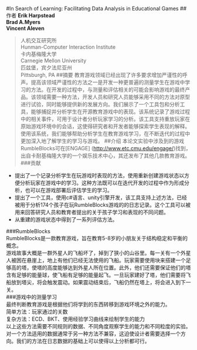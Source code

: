 #In Search of Learning: Facilitating Data Analysis in Educational Games
##作者
__Erik Harpstead__  
__Brad A.Myers__  
__Vincent Aleven__  
>人机交互研究所  
>Hunman-Computer Interaction Institute  
>卡内基梅隆大学  
>Carnegie Mellon University  
>匹兹堡，宾夕法尼亚州  
>Pittsburgh, PA
##摘要
教育游戏领域已经出现了许多要求增加严谨性的呼声。提高该领域严谨性的方法之一是开发一种更普遍的测量学生在游戏中学习的方法。在开发的过程中，与测量和评估相关的可能会影响游戏的最终产品。该领域需要一种方法，开发人员和研究人员能够采用不同的方法对原型进行试验，同时能够提供新的发展方向。我们展示了一个工具包和分析工具，能够捕捉并分析学生在开源教育游戏中的表现。该系统记录了游戏过程中的相关事件，可用于设计者分析玩家学习的分析。该工具支持重放玩家在原始游戏环境中的会话，这使得研究者和开发者能够探索学生表现的解释。使用该系统，我们能够帮助分析学生在教育游戏学习，在不断迭代的过程中更加深入地了解学生的学习与游戏。
##介绍
本论文实验中涉及到的游戏RumbleBlocks可在[ENGAGE] (http://www.etc.cmu.edu/engage/)找到，出自卡耐基梅隆大学的一个娱乐技术中心，其还发布了其他几款教育游戏。  
###贡献  
* 提出了一个记录分析学生在玩游戏时表现的方法，使用重新创建游戏状态以方便分析玩家在游戏中的学习。这种方法既可以在迭代开发的过程中作为形成分析，也可以在游戏部署后评估学生的学习。  
* 提出了一个工具，使用c#语言、unity引擎开发，该工具支持上述方法，已经被用于分析174个孩子在玩RumbleBlocks游戏的的日志记录。这个工具可以被用来回答研究人员和教育者提出的关于孩子学习和表现的不同问题。  
* 从重建的游戏状态中得到了一系列评估方法。  

###RumbleBlocks  
RumbleBlocks是一款教育游戏，旨在教育5-8岁的小朋友关于结构稳定和平衡的概念。  
游戏故事大概是一群外星人的飞船坏了，掉到了狭小的山谷里。每一关有一个外星人被困在悬崖上，地上有他们已经无法使用的飞船。玩家需要使用块来搭建一个足够高的塔，使塔的高度能够达到外星人所在位置。此外，他们还需要保证他们的塔含有足够的能量球，使飞船有足够的能量起飞。一旦玩家建好了塔，他们需要将飞船放到塔尖，将会触发震动。如果震动结束后，飞船仍然在塔上，将会进入到下一关。  
###游戏中的测量学习  
最终判断教育游戏是根据他们将学到的东西转移到游戏环境之外的能力。  
简单方法：玩家通过的关数  
复杂方法：ECD、BKT、使用经验学习曲线来绘制学生的能力  
以上这些方法需要不同规则的数据、不同角度观察学生的能力和不同粒度的实验。对一个方法适用的数据通常于另一种方法不兼容，这迫使设计者需要选择一个方向。我们的方法在日志数据的基础上可以使得以上分析都可行。